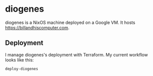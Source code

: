 # diogenes

diogenes is a NixOS machine deployed on a Google VM. It hosts
https://billandhiscomputer.com.

## Deployment

I manage diogenes's deployment with Terraform. My current workflow looks like
this:

```shell
deploy-diogenes
```
